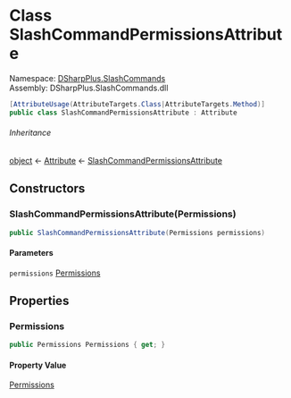 # Class SlashCommandPermissionsAttribute

Namespace: [DSharpPlus.SlashCommands](DSharpPlus.SlashCommands.md)  
Assembly: DSharpPlus.SlashCommands.dll

```csharp
[AttributeUsage(AttributeTargets.Class|AttributeTargets.Method)]
public class SlashCommandPermissionsAttribute : Attribute
```

###### Inheritance

[object](https://learn.microsoft.com/dotnet/api/system.object) ← 
[Attribute](https://learn.microsoft.com/dotnet/api/system.attribute) ← 
[SlashCommandPermissionsAttribute](DSharpPlus.SlashCommands.SlashCommandPermissionsAttribute.md)

## Constructors

### <a id="DSharpPlus_SlashCommands_SlashCommandPermissionsAttribute__ctor_DSharpPlus_Permissions_"></a>SlashCommandPermissionsAttribute\(Permissions\)

```csharp
public SlashCommandPermissionsAttribute(Permissions permissions)
```

#### Parameters

`permissions` [Permissions](DSharpPlus.Permissions.md)

## Properties

### <a id="DSharpPlus_SlashCommands_SlashCommandPermissionsAttribute_Permissions"></a>Permissions

```csharp
public Permissions Permissions { get; }
```

#### Property Value

[Permissions](DSharpPlus.Permissions.md)

